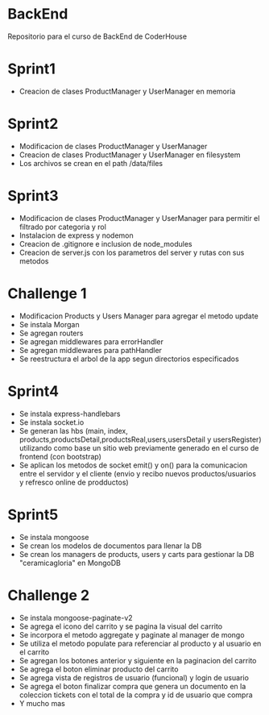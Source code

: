 # BackEnd

Repositorio para el curso de BackEnd de CoderHouse

# Sprint1

- Creacion de clases ProductManager y UserManager en memoria

# Sprint2

- Modificacion de clases ProductManager y UserManager
- Creacion de clases ProductManager y UserManager en filesystem
- Los archivos se crean en el path /data/files

# Sprint3

- Modificacion de clases ProductManager y UserManager para permitir el filtrado por categoria y rol
- Instalacion de express y nodemon
- Creacion de .gitignore e inclusion de node_modules
- Creacion de server.js con los parametros del server y rutas con sus metodos

# Challenge 1

- Modificacion Products y Users Manager para agregar el metodo update
- Se instala Morgan
- Se agregan routers
- Se agregan middlewares para errorHandler
- Se agregan middlewares para pathHandler
- Se reestructura el arbol de la app segun directorios especificados

# Sprint4

- Se instala express-handlebars
- Se instala socket.io
- Se generan las hbs (main, index, products,productsDetail,productsReal,users,usersDetail y usersRegister) utilizando como base un sitio web previamente generado en el curso de frontend (con bootstrap)
- Se aplican los metodos de socket emit() y on() para la comunicacion entre el servidor y el cliente (envio y recibo nuevos productos/usuarios y refresco online de prodductos)

# Sprint5

- Se instala mongoose
- Se crean los modelos de documentos para llenar la DB
- Se crean los managers de products, users y carts para gestionar la DB "ceramicagloria" en MongoDB

# Challenge 2

- Se instala mongoose-paginate-v2
- Se agrega el icono del carrito y se pagina la visual del carrito
- Se incorpora el metodo aggregate y paginate al manager de mongo
- Se utiliza el metodo populate para referenciar al producto y al usuario en el carrito
- Se agregan los botones anterior y siguiente en la paginacion del carrito
- Se agrega el boton eliminar producto del carrito
- Se agrega vista de registros de usuario (funcional) y login de usuario
- Se agrega el boton finalizar compra que genera un documento en la coleccion tickets con el total de la compra y id de usuario que compra
- Y mucho mas